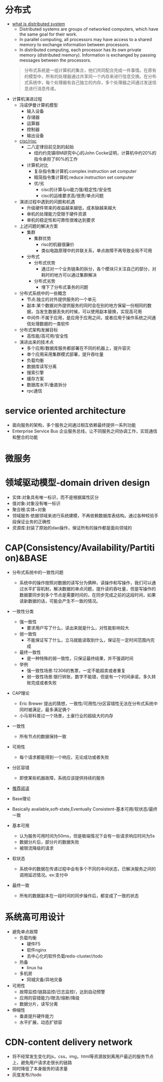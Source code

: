 # 分布式
* [what is distributed system](https://en.wikipedia.org/wiki/Distributed_computing)
    * Distributed systems are groups of networked computers, which have the same goal for their work. 
    * In parallel computing, all processors may have access to a shared memory to exchange information between processors.
    * In distributed computing, each processor has its own private memory (distributed memory). Information is exchanged by passing messages between the processors.
    > 分布式系统是一组计算机的集合，他们共同配合完成一件事情。在原有的模型中，所有的处理器通过共享同一个内存来进行信息交换。在分布式系统中，每个处理器有自己独立的内存，多个处理器之间通过发送信息进行消息传递。
* 计算机演进过程
    * 冯诺伊曼计算机模型
        * 输入设备
        * 存储器
        * 运算器
        * 控制器
        * 输出设备  
    * [cisc/risc](http://www.elecfans.com/emb/danpianji/20180126623773.html)
        * 二八定律目前见到的起始
            * 纽约约克镇IBM研究中心的John Cocke证明，计算机中约20%的指令承担了80%的工作
        * 计算机对比            
            * 复杂指令集计算机:complex instruction set computer
            * 精简指令集计算机:reduce instruction set computer
            * 优/劣
                * cisc的计算与io能力强/稳定性/安全性
                * cisc的运维要求高/很贵/单点问题 
    * 演进过程中遇到的问题和机遇
        * 升级硬件带来的收益越来越低，成本缺越来越大
        * 单机的处理能力受限于硬件资源
        * 单机的稳定性和可靠性很难达到要求
    * 上述问题的解决方案
        * 集群
            * 集群优势
                * risc的机器很廉价
                * 类似电路原理中的并联关系，单点故障不再导致全局不可用
        * 分布式
            * 分布式优势
                * 通过对一个业务链条的拆分，各个模块只关注自己的部分，对耗时的地方可以通过集群解决
            * 分布式劣势
                * 埋下了分布式事务的问题
    * 分布式系统中的一些概念
        * 节点:独立的对外提供服务的一个单元
        * 副本:某个数据对外提供服务的同时会在别的地方保留一份相同的数据，当发生数据丢失的时候，可以使用副本替换，实现高可用
        * 中间件:不属于应用，是应用于应用之间，或者应用于操作系统之间通信处理数据的一类软件
    * 分布式架构发展目标
        * 高性能/高可用/安全性
    * 演进出来的技术点
        * 多个应用/数据库服务都部署在不同的机器上，提升容灾
        * 单个应用采用集群模式部署，提升吞吐量
        * 负载均衡
        * 数据库读写分离
        * 搜索引擎
        * 缓存方案
        * 数据库水平/垂直拆分
        * rpc通信

# service oriented architecture
* 面向服务的架构，多个服务之间通过相互依赖最终提供一系列功能
* Enterprise Service Bus 企业服务总线，让不同服务之间协调工作，实现通信和整合的功能  

# 微服务

# 领域驱动模型-domain driven design
* 实体:对象具有唯一标识，而不是根据属性区分
* 值对象:对象没有唯一标识
* 聚合根:实体+对象
* 领域服务:依据领域来进行系统建模，不再依赖数据库表结构。通过各种校验手段保证业务的正确性
* 资源库:封装了原始的dao操作，保证所有的操作都是面向领域的

# CAP(Consistency/Availability/Partition)&BASE
* 分布式系统中的一致性问题
    * 系统中的操作按照对数据的读写分为俩种，读操作和写操作，我们可以通过水平扩容机制，解决数据的单点问题，提升读的吞吐量，但是写操作的数据要同步到多个节点是需要时间的，在同步完成之前的这段时间，如果读新数据的话，可能会产生不一致的情况。
* 一致性分类
    * 强一致性
        * 要求用户写了什么，读出来就是什么，对性能影响较大
    * 弱一致性
        * 不能保证写了什么，立马就能读取到什么，保证在一定时间范围内完成
    * 最终一致性
        * 是一种特殊的弱一致性，只保证最终结果，并不强调时间
    * 举例
        * 强一致性场景:12306的售票，一定不能超卖或者重复
        * 弱一致性场景:银行转账，数字不能错，但是有一个时间承诺，多久转账完成或者失败
* CAP理论
    * Eric Brewer 提出的猜想，一致性/可用性/分区容错性无法在分布式系统中同时被满足，最多满足俩个
    * 小马哥科普过一个场景，土豪行业的超级大的内存
* 一致性
    * 所有节点的数据保持一致
* 可用性
    * 每个请求都能得到一个响应，无论成功或者失败
* 分区容错
    * 即使某些机器故障，系统应该提供持续的服务
* [推荐阅读](https://mp.weixin.qq.com/s/M3GtZ-6p7FWgyCKmRO-FyA)

* Base理论
* Basically available,soft-state,Eventually Consistent-基本可用/软状态/最终一致
* 基本可用
    * 认为服务可用时间为50ms，但是极端情况下会有一些请求响应时间为5s
    * 数据分片后，部分片的数据失败
    * 被限流降级的请求
* 软状态
    * 系统中的数据在传递过程中会有多个不同的中间状态，已解决服务之间的调用延迟情况。ex:支付中
* 最终一致
    * 所有的数据副本在一段时间的同步操作后，都变成了一致的状态
    
# 系统高可用设计
* 避免单点故障
    * 负载均衡
        * 硬件F5
        * 软件nginx
        * 去中心化的软件负载redis-cluster//todo
    * 热备
        * linux ha
    * 多机房
        * 同城灾备/异地灾备
* 可用性
    * 故障监控/链路监控/日志监控/，达到自动预警
    * 应用的容错能力/限流/熔断/降级
    * 数据分片，读写分离
* 伸缩性
    * 垂直提升硬件能力
    * 水平扩展，动态扩锁容

# CDN-content delivery network
* 将不经常发生变化的js，css，img，html等资源放到离用户最近的服务节点上，避免用户请求走很长的链路
* 同时降低了本身服务的请求量
* 灰度发布//todo
    
    
        
               